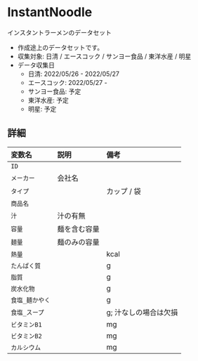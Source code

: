 # InstantNoodle
インスタントラーメンのデータセット

* 作成途上のデータセットです。
* 収集対象: 日清 / エースコック / サンヨー食品 / 東洋水産 / 明星
* データ収集日
   * 日清: 2022/05/26 - 2022/05/27
   * エースコック: 2022/05/27 - 
   * サンヨー食品: 予定
   * 東洋水産: 予定
   * 明星: 予定

## 詳細

|変数名|説明|備考|
|:---|:---|:---|
|`ID`|||
|`メーカー`|会社名||
|`タイプ`||カップ / 袋|
|`商品名`|||
|`汁`|汁の有無||
|`容量`|麺を含む容量||
|`麺量`|麺のみの容量||
|`熱量`||kcal|
|`たんぱく質`||g|
|`脂質`||g|
|`炭水化物`||g|
|`食塩_麺かやく`||g|
|`食塩_スープ`||g; 汁なしの場合は欠損|
|`ビタミンB1`||mg|
|`ビタミンB2`||mg|
|`カルシウム`||mg|
